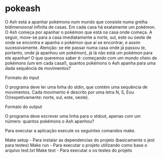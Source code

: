 # pokeash

O Ash está a apanhar pokémons num mundo que consiste numa grelha bidimensional infinita de casas.
Em cada casa há exatamente um pokémon.
O Ash começa por apanhar o pokémon que está na casa onde começa. A seguir, move-se para a casa
imediatamente a norte, sul, este ou oeste de onde se encontra e apanha o pokémon que aí se encontrar,
e assim sucessivamente. Atenção: se ele passar numa casa onde já passou (e, portanto, onde já apanhou
um pokémon), já lá não está um pokémon para ele apanhar!
O que queremos saber é: começando com um mundo cheio de pokémons (um em cada casa!), quantos
pokémons o Ash apanha para uma dada sequência de movimentos?

Formato do input

O programa deve ler uma linha do stdin, que contém uma sequência de movimentos. Cada movimento é
descrito por uma letra N, S, Eou O(respetivamente: norte, sul, este, oeste).

Formato do output

O programa deve escrever uma linha para o stdout, apenas com um número: quantos pokémons o Ash
apanhou?

Para executar a aplicação execute os seguintes comandos make.

Make setup - Para instalar as dependencias do projeto (basicamente o jest para testes)
Make run - Para executar o projeto utilizando como base o arquivo test.txt
Make test - Para executar o os testes do projeto